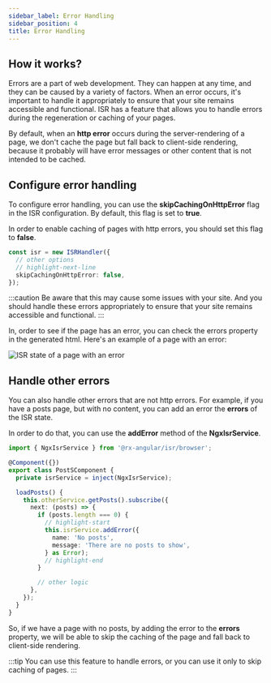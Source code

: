 ```yaml
---
sidebar_label: Error Handling
sidebar_position: 4
title: Error Handling
---
```


## How it works?

Errors are a part of web development. They can happen at any time, and they can be caused by a
variety of factors. When an error occurs, it's important to handle it appropriately to ensure
that your site remains accessible and functional. ISR has a feature that allows you to handle
errors during the regeneration or caching of your pages.

By default, when an **http error** occurs during the server-rendering of a page, we don't
cache the page but fall back to client-side rendering, because it probably will have error
messages or other content that is not intended to be cached.

## Configure error handling

To configure error handling, you can use the **skipCachingOnHttpError** flag in the ISR
configuration. By default, this flag is set to **true**.

In order to enable caching of pages with http errors, you should set this flag to **false**.

```typescript
const isr = new ISRHandler({
  // other options
  // highlight-next-line
  skipCachingOnHttpError: false,
});
```

:::caution
Be aware that this may cause some issues with your site. And you should handle these errors appropriately to ensure that your site remains accessible and functional.
:::

In, order to see if the page has an error, you can check the errors property in the generated
html. Here's an example of a page with an error:

<img src="/img/isr/errors-in-html.png" alt="ISR state of a page with an error" />

## Handle other errors

You can also handle other errors that are not http errors. For example, if you have a posts
page, but with no content, you can add an error the **errors** of the ISR state.

In order to do that, you can use the **addError** method of the **NgxIsrService**.

```typescript
import { NgxIsrService } from '@rx-angular/isr/browser';

@Component({})
export class PostSComponent {
  private isrService = inject(NgxIsrService);

  loadPosts() {
    this.otherService.getPosts().subscribe({
      next: (posts) => {
        if (posts.length === 0) {
          // highlight-start
          this.isrService.addError({
            name: 'No posts',
            message: 'There are no posts to show',
          } as Error);
          // highlight-end
        }

        // other logic
      },
    });
  }
}
```

So, if we have a page with no posts, by adding the error to the **errors** property, we
will be able to skip the caching of the page and fall back to client-side rendering.

:::tip
You can use this feature to handle errors, or you can use it only to skip caching of pages.
:::
